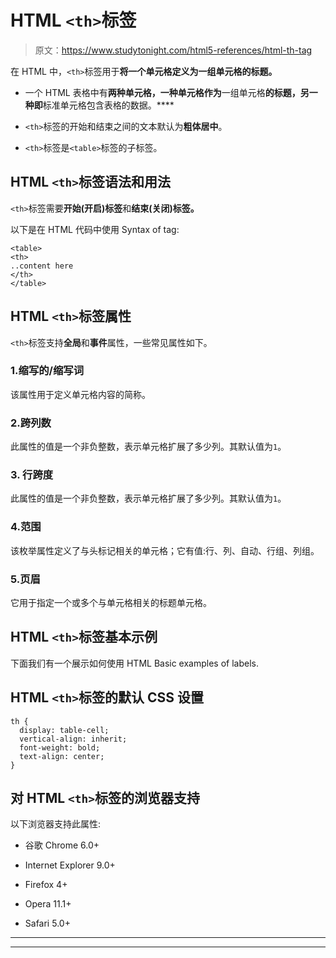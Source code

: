 # HTML `<th>`标签

> 原文：<https://www.studytonight.com/html5-references/html-th-tag>

在 HTML 中，`<th>`标签用于**将一个单元格定义为一组单元格的标题。**

*   一个 HTML 表格中有**两种单元格，一种单元格作为**一组单元格**的标题，另一种即**标准单元格包含表格的数据。****

*   `<th>`标签的开始和结束之间的文本默认为**粗体居中**。

*   `<th>`标签是`<table>`标签的子标签。

## HTML `<th>`标签语法和用法

`<th>`标签需要**开始(开启)标签**和**结束(关闭)标签。**

以下是在 HTML 代码中使用 Syntax of tag:

```
<table>
<th>
..content here
</th>
</table>
```

## HTML `<th>`标签属性

`<th>`标签支持**全局**和**事件**属性，一些常见属性如下。

### 1.缩写的/缩写词

该属性用于定义单元格内容的简称。

### 2.跨列数

此属性的值是一个非负整数，表示单元格扩展了多少列。其默认值为`1`。

### 3\. 行跨度

此属性的值是一个非负整数，表示单元格扩展了多少列。其默认值为`1`。

### 4.范围

该枚举属性定义了与头标记相关的单元格；它有值:行、列、自动、行组、列组。

### 5.页眉

它用于指定一个或多个与单元格相关的标题单元格。

## HTML `<th>`标签基本示例

下面我们有一个展示如何使用 HTML Basic examples of labels.

## HTML `<th>`标签的默认 CSS 设置

```
th {
  display: table-cell;
  vertical-align: inherit;
  font-weight: bold;
  text-align: center;
}
```

## 对 HTML `<th>`标签的浏览器支持

以下浏览器支持此属性:

*   谷歌 Chrome 6.0+

*   Internet Explorer 9.0+

*   Firefox 4+

*   Opera 11.1+

*   Safari 5.0+

* * *

* * *
